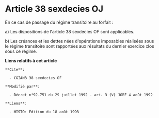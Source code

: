 # Article 38 sexdecies OJ

En ce cas de passage du régime transitoire au forfait :

a) Les dispositions de l'article 38 sexdecies OF sont applicables.

b) Les créances et les dettes nées d'opérations imposables réalisées sous le régime transitoire sont rapportées aux résultats
du dernier exercice clos sous ce régime.

**Liens relatifs à cet article**

	**Cite**:

	  - CGIAN3 38 sexdecies OF

	**Modifié par**:

	  - Décret n°92-751 du 29 juillet 1992 - art. 3 (V) JORF 4 août 1992

	**Liens**:

	  - HISTO: Edition du 18 août 1993
